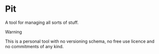 # Pit

A tool for managing all sorts of stuff.

> [!warning] 
This is a personal tool with no versioning schema, no free use licence and no commitments of any kind.


